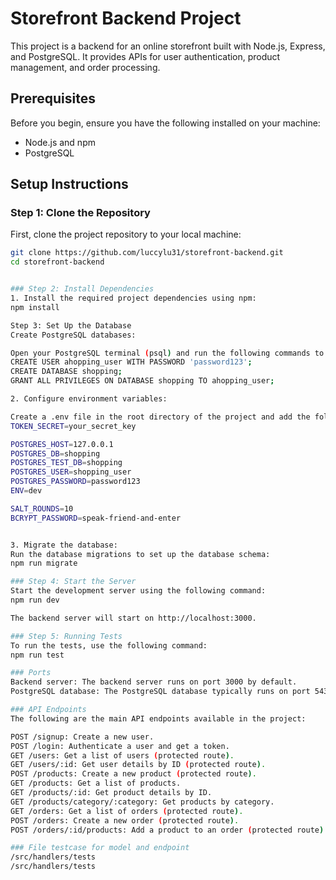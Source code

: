 # Storefront Backend Project

This project is a backend for an online storefront built with Node.js, Express, and PostgreSQL. It provides APIs for user authentication, product management, and order processing.

## Prerequisites

Before you begin, ensure you have the following installed on your machine:

- Node.js and npm
- PostgreSQL

## Setup Instructions

### Step 1: Clone the Repository

First, clone the project repository to your local machine:

```bash
git clone https://github.com/luccylu31/storefront-backend.git
cd storefront-backend


### Step 2: Install Dependencies
1. Install the required project dependencies using npm:
npm install

Step 3: Set Up the Database
Create PostgreSQL databases:

Open your PostgreSQL terminal (psql) and run the following commands to create a new user and two databases (one for development and one for testing):
CREATE USER ahopping_user WITH PASSWORD 'password123';
CREATE DATABASE shopping;
GRANT ALL PRIVILEGES ON DATABASE shopping TO ahopping_user;

2. Configure environment variables:

Create a .env file in the root directory of the project and add the following environment variables:
TOKEN_SECRET=your_secret_key

POSTGRES_HOST=127.0.0.1
POSTGRES_DB=shopping
POSTGRES_TEST_DB=shopping
POSTGRES_USER=shopping_user
POSTGRES_PASSWORD=password123
ENV=dev

SALT_ROUNDS=10
BCRYPT_PASSWORD=speak-friend-and-enter


3. Migrate the database:
Run the database migrations to set up the database schema:
npm run migrate

### Step 4: Start the Server
Start the development server using the following command:
npm run dev

The backend server will start on http://localhost:3000.

### Step 5: Running Tests
To run the tests, use the following command:
npm run test

### Ports
Backend server: The backend server runs on port 3000 by default.
PostgreSQL database: The PostgreSQL database typically runs on port 5432.

### API Endpoints
The following are the main API endpoints available in the project:

POST /signup: Create a new user.
POST /login: Authenticate a user and get a token.
GET /users: Get a list of users (protected route).
GET /users/:id: Get user details by ID (protected route).
POST /products: Create a new product (protected route).
GET /products: Get a list of products.
GET /products/:id: Get product details by ID.
GET /products/category/:category: Get products by category.
GET /orders: Get a list of orders (protected route).
POST /orders: Create a new order (protected route).
POST /orders/:id/products: Add a product to an order (protected route)

### File testcase for model and endpoint
/src/handlers/tests
/src/handlers/tests